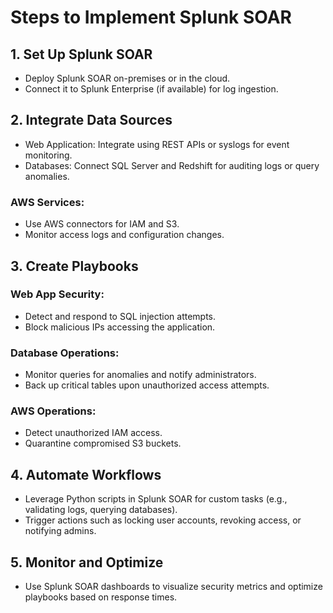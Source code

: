 # Steps to Implement Splunk SOAR

## 1. Set Up Splunk SOAR

- Deploy Splunk SOAR on-premises or in the cloud.
- Connect it to Splunk Enterprise (if available) for log ingestion.

## 2. Integrate Data Sources

- Web Application: Integrate using REST APIs or syslogs for event monitoring.
- Databases: Connect SQL Server and Redshift for auditing logs or query anomalies.
  
### AWS Services:
- Use AWS connectors for IAM and S3.
- Monitor access logs and configuration changes.

## 3. Create Playbooks

### Web App Security:
- Detect and respond to SQL injection attempts.
- Block malicious IPs accessing the application.

### Database Operations:
- Monitor queries for anomalies and notify administrators.
- Back up critical tables upon unauthorized access attempts.

### AWS Operations:
- Detect unauthorized IAM access.
- Quarantine compromised S3 buckets.

## 4. Automate Workflows

- Leverage Python scripts in Splunk SOAR for custom tasks (e.g., validating logs, querying databases).
- Trigger actions such as locking user accounts, revoking access, or notifying admins.

## 5. Monitor and Optimize

- Use Splunk SOAR dashboards to visualize security metrics and optimize playbooks based on response times.

